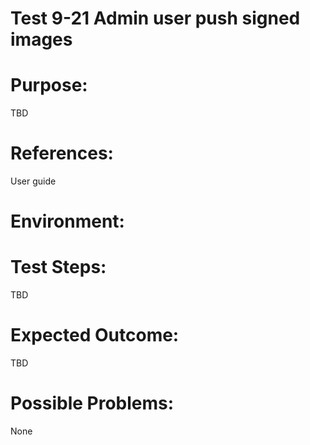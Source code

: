 Test 9-21 Admin user push signed images
=======

# Purpose:

TBD

# References:
User guide

# Environment:


# Test Steps:

TBD

# Expected Outcome:

TBD

# Possible Problems:
None
